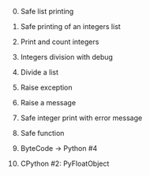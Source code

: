 0. Safe list printing

1. Safe printing of an integers list

2. Print and count integers

3. Integers division with debug

4. Divide a list

5. Raise exception

6. Raise a message

7. Safe integer print with error message

8. Safe function

9. ByteCode -> Python #4

10. CPython #2: PyFloatObject
